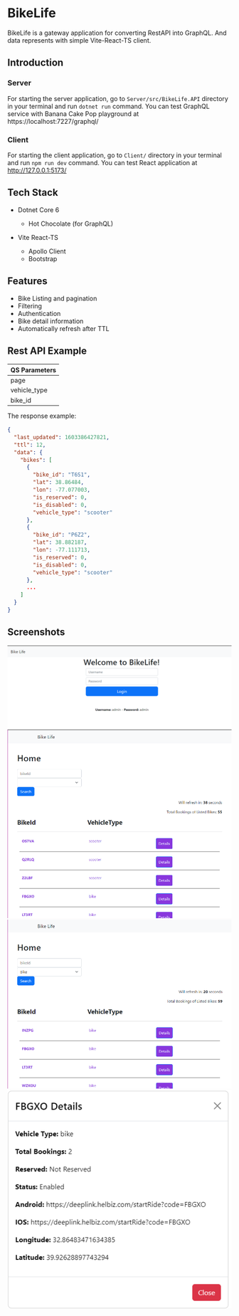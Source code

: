 # BikeLife
BikeLife is a gateway application for converting RestAPI into GraphQL. And data represents with simple Vite-React-TS client. 

## Introduction
### Server
For starting the server application, go to ```Server/src/BikeLife.API``` directory in your terminal and run ```dotnet run``` command. You can test GraphQL service with Banana Cake Pop playground at
https://localhost:7227/graphql/

### Client
For starting the client application, go to ```Client/``` directory in your terminal and run ```npm run dev``` command. You can test React application at http://127.0.0.1:5173/

## Tech Stack
- Dotnet Core 6
  - Hot Chocolate (for GraphQL)
  
- Vite React-TS
  - Apollo Client
  - Bootstrap

## Features
- Bike Listing and pagination
- Filtering
- Authentication
- Bike detail information
- Automatically refresh after TTL

## Rest API Example

|QS Parameters  |
|---|
|page   |
|vehicle_type   |
|bike_id   |

The response example:
```json
{
  "last_updated": 1603386427821,
  "ttl": 12,
  "data": {
    "bikes": [
      {
        "bike_id": "T6S1",
        "lat": 38.86484,
        "lon": -77.077003,
        "is_reserved": 0,
        "is_disabled": 0,
        "vehicle_type": "scooter"
      },
      {
        "bike_id": "P6Z2",
        "lat": 38.882187,
        "lon": -77.111713,
        "is_reserved": 0,
        "is_disabled": 0,
        "vehicle_type": "scooter"
      },
      ...
    ]
  }
}
```

## Screenshots
![Login](/screenshots/login.png "Login")
![Grid](/screenshots/grid.png "Grid")
![Filter](/screenshots/filter.png "Filter")
![Bike Detail](/screenshots/detail.png "Bike Detail")

